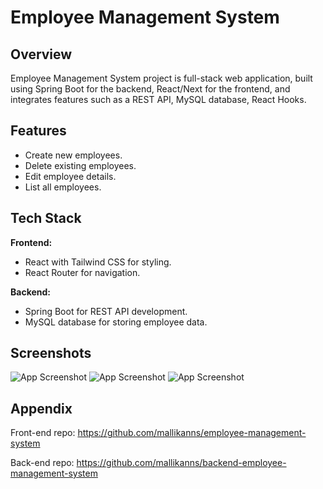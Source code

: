 
# Employee Management System

## Overview
Employee Management System project is full-stack web application, built using Spring Boot for the backend, React/Next for the frontend, and integrates features such as a REST API, MySQL database, React Hooks.

## Features

- Create new employees.
- Delete existing employees.
- Edit employee details.
- List all employees.


## Tech Stack

**Frontend:** 
- React with Tailwind CSS for styling.
- React Router for navigation.

**Backend:** 
- Spring Boot for REST API development.
- MySQL database for storing employee data.


## Screenshots

![App Screenshot](https://i.postimg.cc/8zH93GTG/home.png)
![App Screenshot](https://i.postimg.cc/pXMSLrTx/post.png)
![App Screenshot](https://i.postimg.cc/SxTVCxyn/update.png)


## Appendix

Front-end repo: https://github.com/mallikanns/employee-management-system

Back-end repo: https://github.com/mallikanns/backend-employee-management-system
